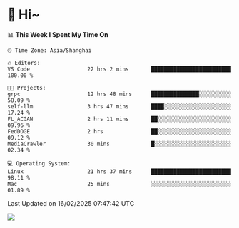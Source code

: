 # 👋 Hi~

<!--START_SECTION:waka-->
📊 **This Week I Spent My Time On** 

```text
🕑︎ Time Zone: Asia/Shanghai

🔥 Editors: 
VS Code                  22 hrs 2 mins       █████████████████████████   100.00 % 

🐱‍💻 Projects: 
grpc                     12 hrs 48 mins      ███████████████░░░░░░░░░░   58.09 % 
self-llm                 3 hrs 47 mins       ████░░░░░░░░░░░░░░░░░░░░░   17.24 % 
FL_ACGAN                 2 hrs 11 mins       ██░░░░░░░░░░░░░░░░░░░░░░░   09.96 % 
FedDOGE                  2 hrs               ██░░░░░░░░░░░░░░░░░░░░░░░   09.12 % 
MediaCrawler             30 mins             █░░░░░░░░░░░░░░░░░░░░░░░░   02.34 % 

💻 Operating System: 
Linux                    21 hrs 37 mins      █████████████████████████   98.11 % 
Mac                      25 mins             ░░░░░░░░░░░░░░░░░░░░░░░░░   01.89 % 
```


 Last Updated on 16/02/2025 07:47:42 UTC
<!--END_SECTION:waka-->

![](https://komarev.com/ghpvc/?username=lvdongyi&label=Profile%20views&color=0e75b6&style=flat)

<!---
lvdongyi/lvdongyi is a ✨ special ✨ repository because its `README.md` (this file) appears on your GitHub profile.
You can click the Preview link to take a look at your changes.
--->
